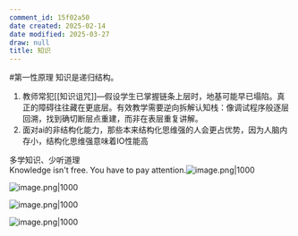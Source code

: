 ```yaml
---
comment_id: 15f02a50
date created: 2025-02-14
date modified: 2025-03-27
draw: null
title: 知识
---
```

#第一性原理 知识是递归结构。

1. 教师常犯[[知识诅咒]]—假设学生已掌握链条上层时，地基可能早已塌陷。真正的障碍往往藏在更底层。有效教学需要逆向拆解认知栈：像调试程序般逐层回溯，找到确切断层点重建，而非在表层重复讲解。
2. 面对ai的非结构化能力，那些本来结构化思维强的人会更占优势，因为人脑内存小，结构化思维强意味着IO性能高

多学知识、少听道理  
Knowledge isn't free. You have to pay attention.![image.png|1000](https://imagehosting4picgo.oss-cn-beijing.aliyuncs.com/imagehosting/fix-dir%2Fpicgo%2Fpicgo-clipboard-images%2F2024%2F09%2F01%2F20-32-03-709329a93d2fa5c009dcfdfd4575107e-202409012032904-b2fef7.png)

![image.png|1000](https://imagehosting4picgo.oss-cn-beijing.aliyuncs.com/imagehosting/fix-dir%2Fpicgo%2Fpicgo-clipboard-images%2F2024%2F07%2F16%2F11-20-41-3d76f989492fac174abada80db5e5853-20240716112040-1b90fa.png)

![image.png|1000](https://imagehosting4picgo.oss-cn-beijing.aliyuncs.com/imagehosting/fix-dir%2Fpicgo%2Fpicgo-clipboard-images%2F2024%2F07%2F11%2F21-49-38-565fe66ebdbbd7dc8db4c35d9aef138e-20240711214937-05d71d.png)

![image.png|1000](https://imagehosting4picgo.oss-cn-beijing.aliyuncs.com/imagehosting/fix-dir%2Fpicgo%2Fpicgo-clipboard-images%2F2024%2F10%2F20%2F16-45-17-6c60f42ae1ece0f9571401aac7a8110b-202410201645596-ab3c02.png)
